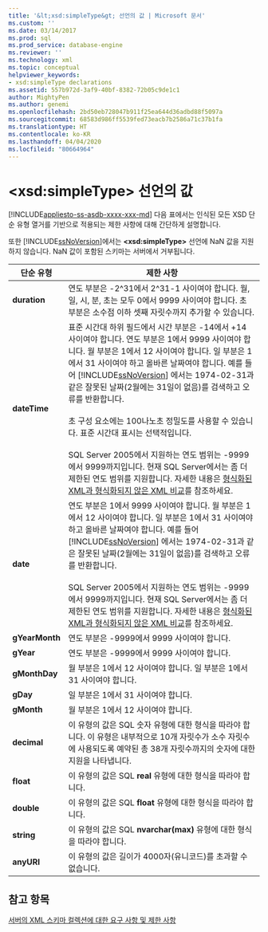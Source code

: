 ```yaml
---
title: '&lt;xsd:simpleType&gt; 선언의 값 | Microsoft 문서'
ms.custom: ''
ms.date: 03/14/2017
ms.prod: sql
ms.prod_service: database-engine
ms.reviewer: ''
ms.technology: xml
ms.topic: conceptual
helpviewer_keywords:
- xsd:simpleType declarations
ms.assetid: 557b972d-3af9-40bf-8382-72b05c9de1c1
author: MightyPen
ms.author: genemi
ms.openlocfilehash: 2bd50eb728047b911f25ea644d36adbd88f5097a
ms.sourcegitcommit: 68583d986ff5539fed73eacb7b2586a71c37b1fa
ms.translationtype: HT
ms.contentlocale: ko-KR
ms.lasthandoff: 04/04/2020
ms.locfileid: "80664964"
---
```

# <a name="values-for-ltxsdsimpletypegt-declarations"></a>&lt;xsd:simpleType&gt; 선언의 값
[!INCLUDE[appliesto-ss-asdb-xxxx-xxx-md](../../includes/appliesto-ss-asdb-xxxx-xxx-md.md)]
  다음 표에서는 인식된 모든 XSD 단순 유형 열거를 기반으로 적용되는 제한 사항에 대해 간단하게 설명합니다.  
  
 또한 [!INCLUDE[ssNoVersion](../../includes/ssnoversion-md.md)]에서는 **\<xsd:simpleType>** 선언에 NaN 값을 지원하지 않습니다. NaN 값이 포함된 스키마는 서버에서 거부됩니다.  
  
|단순 유형|제한 사항|  
|-----------------|----------------|  
|**duration**|연도 부분은 -2^31에서 2^31-1 사이여야 합니다. 월, 일, 시, 분, 초는 모두 0에서 9999 사이여야 합니다. 초 부분은 소수점 이하 셋째 자릿수까지 추가할 수 있습니다.|  
|**dateTime**|표준 시간대 하위 필드에서 시간 부분은 -14에서 +14 사이여야 합니다. 연도 부분은 1에서 9999 사이여야 합니다. 월 부분은 1에서 12 사이여야 합니다. 일 부분은 1에서 31 사이여야 하고 올바른 날짜여야 합니다. 예를 들어 [!INCLUDE[ssNoVersion](../../includes/ssnoversion-md.md)] 에서는 1974-02-31과 같은 잘못된 날짜(2월에는 31일이 없음)를 검색하고 오류를 반환합니다.<br /><br /> 초 구성 요소에는 100나노초 정밀도를 사용할 수 있습니다. 표준 시간대 표시는 선택적입니다.<br /><br /> SQL Server 2005에서 지원하는 연도 범위는 -9999에서 9999까지입니다. 현재 SQL Server에서는 좀 더 제한된 연도 범위를 지원합니다. 자세한 내용은 [형식화된 XML과 형식화되지 않은 XML 비교](../../relational-databases/xml/compare-typed-xml-to-untyped-xml.md)를 참조하세요.|  
|**date**|연도 부분은 1에서 9999 사이여야 합니다. 월 부분은 1에서 12 사이여야 합니다. 일 부분은 1에서 31 사이여야 하고 올바른 날짜여야 합니다. 예를 들어 [!INCLUDE[ssNoVersion](../../includes/ssnoversion-md.md)] 에서는 1974-02-31과 같은 잘못된 날짜(2월에는 31일이 없음)를 검색하고 오류를 반환합니다.<br /><br /> SQL Server 2005에서 지원하는 연도 범위는 -9999에서 9999까지입니다. 현재 SQL Server에서는 좀 더 제한된 연도 범위를 지원합니다. 자세한 내용은 [형식화된 XML과 형식화되지 않은 XML 비교](../../relational-databases/xml/compare-typed-xml-to-untyped-xml.md)를 참조하세요.|  
|**gYearMonth**|연도 부분은 -9999에서 9999 사이여야 합니다.|  
|**gYear**|연도 부분은 -9999에서 9999 사이여야 합니다.|  
|**gMonthDay**|월 부분은 1에서 12 사이여야 합니다. 일 부분은 1에서 31 사이여야 합니다.|  
|**gDay**|일 부분은 1에서 31 사이여야 합니다.|  
|**gMonth**|월 부분은 1에서 12 사이여야 합니다.|  
|**decimal**|이 유형의 값은 SQL 숫자 유형에 대한 형식을 따라야 합니다. 이 유형은 내부적으로 10개 자릿수가 소수 자릿수에 사용되도록 예약된 총 38개 자릿수까지의 숫자에 대한 지원을 나타냅니다.|  
|**float**|이 유형의 값은 SQL **real** 유형에 대한 형식을 따라야 합니다.|  
|**double**|이 유형의 값은 SQL **float** 유형에 대한 형식을 따라야 합니다.|  
|**string**|이 유형의 값은 SQL **nvarchar(max)** 유형에 대한 형식을 따라야 합니다.|  
|**anyURI**|이 유형의 값은 길이가 4000자(유니코드)를 초과할 수 없습니다.|  
  
## <a name="see-also"></a>참고 항목  
 [서버의 XML 스키마 컬렉션에 대한 요구 사항 및 제한 사항](../../relational-databases/xml/requirements-and-limitations-for-xml-schema-collections-on-the-server.md)  
  
  
